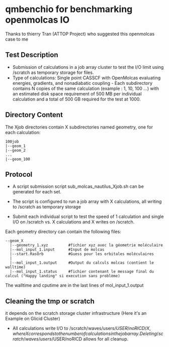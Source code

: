 # qmbenchio for benchmarking openmolcas IO

Thanks to thierry Tran (ATTOP Project) who suggested this openmolcas case to me
## Test Description

- Submission of calculations in a job array cluster to test the I/O limit using /scratch as temporary storage for files.
- Type of calculations: Single point CASSCF with OpenMolcas evaluating energies, gradients, and nonadiabatic coupling - 
Each subdirectory contains N copies of the same calculation (example : 1, 10, 100 ...) 
with an estimated disk space requirement of 500 MB per individual calculation and a total of 500 GB required for the test at 1000.

## Directory Content 

The Xjob directories contain X subdirectories named geometry, one for each calculation:
```
100job
|--geom_1
|--geom_2
...
|--geom_100
```

## Protocol
- A script submission script sub_molcas_nautilus_Xjob.sh can be generated for each set.

- The script is configured to run a job array with X calculations, all writing to /scratch as temporary storage

-  Submit each individual script to test the speed of 1 calculation and single I/O on /scratch vs.
X calculations and X writes on /scratch.


Each geometry directory can contain the following files:

```
--geom_X
  |--geometry_1.xyz         #fichier xyz avec la géometrie moléculaire
  |--mol_input_1.input      #Input de molcas
  |--start.RasOrb           #Guess pour les orbitales moléculaires
  |
  |--mol_input_1.output     #Output du calculs molcas (contient le walltime)
  |--mol_input_1.status     #fichier contenant le message final du calcul ("Happy landing" si execution sans problème)
```

The walltime and cputime are in the last lines of mol_input_1.output

## Cleaning the tmp or scratch
it depends on the scratch storage cluster infrastructure (Here it's an Example on Glicid Cluster)
- All calculations write I/O to /scratch/waves/users/$USER/noRICD/X, where X corresponds to the number of calculations in the job array. Deleting /scratch/waves/users/$USER/noRICD allows for all cleanup.


